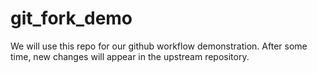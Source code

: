 # git_fork_demo

We will use this repo for our github workflow demonstration.
After some time, new changes will appear in the upstream repository.

